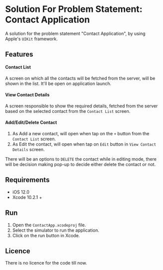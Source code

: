 # Solution For Problem Statement: Contact Application

A solution for the problem statement "Contact Application", by using Apple's `UIKit` framework.

## Features

#### Contact List

A screen on which all the contacts will be fetched from the server, will be shown in the list.
It'll be open on application launch.

#### View Contact Details

A screen responsible to show the required details, fetched from the server based on the selected contact from the `Contact List` screen.

#### Add/Edit/Delete Contact

1) As Add a new contact, will open when tap on the `+` button from the `Contact List` screen.
2) As Edit the contact, will open when tap on `Edit` button in `View Contact Details` screen.

There will be an options to `DELETE` the contact while in editing mode, there will be decision making pop-up to decide either delete the contact or not.

## Requirements

- iOS 12.0 
- Xcode 10.2.1 +

## Run

1) Open the `ContactApp.xcodeproj` file.
2) Select the simulator to run the application.
3) Click on the run button in Xcode.

## Licence
There is no licence for the code till now.

